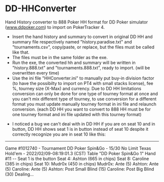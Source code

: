 # DD-HHConverter
Hand History converter to 888 Poker HH format for DD Poker simulator (www.ddpoker.com) to import on PokerTracker 4.


- Insert the hand history and summary to convert in original DD HH and summary file respectively named "history.paradise.txt" and "tournaments.csv", copy/paste, or replace, but the files must be called like that.
- The files must be in the same folder as the exe.
- Run the exe, the converted hh and summary will be written in "history.888.txt" and "tournaments.888.txt", ready to import. 
  (will be overwritten every time)
- Use the ini file "HHConverter.ini" to manually put buy-in division factor (to have the possibilty to import on PT4 with small stacks license), fee %, tourney size (X-Max) and currency. Due to DD HH limitations conversion can only be done for one type of tourney format at once and you can't mix different type of tourney, to use conversion for a different format you must update manually tourney format in ini file and relaunch conversion.
  (each DD HH you want to convert to 888 HH must be for one tourney format and ini file updated with this tourney format)

* I noticed a bug we can't deal with in DD HH if you are on seat 10 and in button, DD HH shows seat 1 is in button instead of seat 10 despite it correctly recognize you are in seat 10 like this:

------------
Game #1012740 - Tournament DD Poker Spin&Go - 15/30 No Limit Texas Hold'em - 2022/02/09-08:19:01.3 (CST)
Table "DD Poker Spin&Go 1" Hand #11 -- Seat 1 is the button
Seat  4: Ashton  (665 in chips)
Seat  8: Caroline  (385 in chips)
Seat 10: Mudr0x  (450 in chips)
Mudr0x: Ante (5)
Ashton: Ante (5)
Caroline: Ante (5)
Ashton: Post Small Blind (15)
Caroline: Post Big Blind (30)
Dealing...
